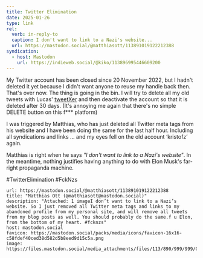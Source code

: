 ```yaml
---
title: Twitter Elimination
date: 2025-01-26
type: link
rel:
  verb: in-reply-to
  caption: I don't want to link to a Nazi's website...
  url: https://mastodon.social/@matthiasott/113891019122212388
syndication:
  - host: Mastodon
    url: https://indieweb.social/@kiko/113896995446609200
---
```


My Twitter account has been closed since 20 November 2022, but I hadn't deleted it yet because I didn't want anyone to reuse my handle back then. That's over now. The thing is going in the bin. I will try to delete all my old tweets with Lucas' [tweetXer](https://github.com/lucahammer/tweetXer) and then deactivate the account so that it is deleted after 30 days. (It's annoying me again that there's no simple DELETE button on this f*** platform)

I was triggered by Matthias, who has just deleted all Twitter meta tags from his website and I have been doing the same for the last half hour. Including all syndications and links ... and my eyes fell on the old account ‘kristofz’ again. 

Matthias is right when he says *"I don't want to link to a Nazi's website"*. In the meantime, nothing justifies having anything to do with Elon Musk's far-right propaganda machine.  

#TwitterElimination #FckNzs

```cardlink
url: https://mastodon.social/@matthiasott/113891019122212388
title: "Matthias Ott (@matthiasott@mastodon.social)"
description: "Attached: 1 imageI don’t want to link to a Nazi’s website. So I just removed all Twitter meta tags and links to my abandoned profile from my personal site, and will remove all tweets from my blog posts as well. You should probably do the same.f u Elon, from the bottom of my heart. #fcknzs"
host: mastodon.social
favicon: https://mastodon.social/packs/media/icons/favicon-16x16-c58fdef40ced38d582d5b8eed9d15c5a.png
image: https://files.mastodon.social/media_attachments/files/113/890/999/999/080/215/original/fd47c04c96a13790.png
```
